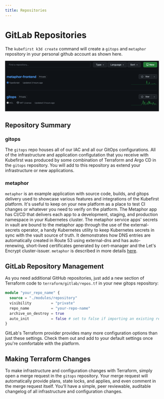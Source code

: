 ```yaml
---
title: Repositories
---
```


# GitLab Repositories

The `kubefirst k3d create` command will create a `gitops` and `metaphor` repository in your personal github account as shown here.

![GitLab repositories](../../../img/kubefirst/local/repos-list.png)

## Repository Summary

### gitops

The `gitops` repo houses all of our IAC and all our GitOps configurations. All of the infrastructure and application configutation that you receive with Kubefirst was produced by some combination of Terraform and Argo CD in the `gitops` repository. You will add to this repository as extend your infrastructure or new applications.

### metaphor

`metaphor` is an example application with source code, builds, and gitops delivery used to showcase various features and integrations of the Kubefirst platform. It's useful to keep on your new platform as a place to test CI changes or whatever you need to verify on the platform. The Metaphor app has CI/CD that delivers each app to a development, staging, and production namespace in your Kubernetes cluster. The metaphor service apps' secrets in vault are bound to the metaphor app through the use of the external-secrets operator, a handy Kubernetes utility to keep Kubernetes secrets in sync with the vault source of truth. It demonstrates how DNS entries are automatically created in Route 53 using external-dns and has auto-renewing, short-lived certificates generated by cert-manager and the Let's Encrypt cluster-issuer. `metaphor` is described in more details [here](../../../explore/metaphor.md).

## GitLab Repository Management

As you need additional GitHub repositories, just add a new section of Terraform code to `terraform/gitlab/repos.tf` in your new gitops repository:

```terraform
module "your_repo_name" {
  source = "./modules/repository"
  visibility         = "private"
  repo_name          = "your-repo-name"
  archive_on_destroy = true
  auto_init          = false # set to false if importing an existing repository, set to true if brand new
}
```

GitLab's Terraform provider provides many more configuration options than just these settings. Check them out and add to your default settings once you're comfortable with the platform.

## Making Terraform Changes

To make infrastructure and configuration changes with Terraform, simply open a merge request in the `gitops` repository. Your merge request will automatically provide plans, state locks, and applies, and even comment in the merge request itself. You'll have a simple, peer reviewable, auditable changelog of all infrastructure and configuration changes.

<!-- TODO: 2.0 - need atlantis pull request gitlab image -->
<!-- ![Atlantis Example on GitLab](../../../img/kubefirst/local/atlantis.png) -->
